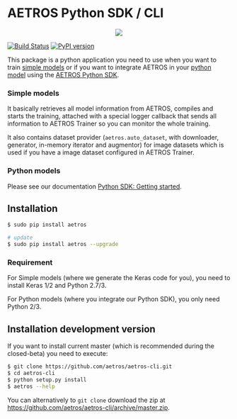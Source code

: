 # AETROS Python SDK / CLI

<p align="center">
<img src="https://avatars2.githubusercontent.com/u/17340113?v=3&s=200" />
</p>

[![Build Status](https://travis-ci.org/aetros/aetros-cli.svg?branch=master)](https://travis-ci.org/aetros/aetros-cli)
[![PyPI version](https://badge.fury.io/py/aetros.svg)](https://badge.fury.io/py/aetros)

This package is a python application you need to use when you want to train [simple models](http://aetros.com/docu/trainer/models/simple-model)
or if you want to integrate AETROS in your [python model](http://aetros.com/docu/trainer/models/custom-python) using the [AETROS Python SDK](http://aetros.com/docu/python-sdk/getting-started).

### Simple models

It basically retrieves all model information from AETROS, compiles and starts the training, attached with a special logger
callback that sends all information to AETROS Trainer so you can monitor the whole training.

It also contains dataset provider (`aetros.auto_dataset`, with downloader, generator, in-memory iterator and augmentor) for image datasets
which is used if you have a image dataset configured in AETROS Trainer.

### Python models

Please see our documentation [Python SDK: Getting started](http://aetros.com/docu/python-sdk/getting-started).

## Installation

```bash
$ sudo pip install aetros

# update
$ sudo pip install aetros --upgrade
```

### Requirement

For Simple models (where we generate the Keras code for you), you need to install Keras 1/2 and Python 2.7/3.

For Python models (where you integrate our Python SDK), you only need Python 2/3.


## Installation development version

If you want to install current master (which is recommended during the closed-beta) you need to execute:

```bash
$ git clone https://github.com/aetros/aetros-cli.git
$ cd aetros-cli
$ python setup.py install
$ aetros --help
```

You can alternatively to `git clone` download the zip at https://github.com/aetros/aetros-cli/archive/master.zip.
